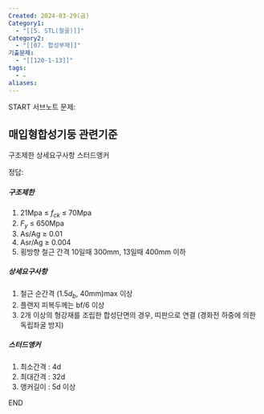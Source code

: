 ```yaml
---
Created: 2024-03-29(금)
Category1:
  - "[[5. STL(철골)]]"
Category2:
  - "[[07. 합성부재]]"
기출문제:
  - "[[120-1-13]]"
tags:
  - ✏️
aliases:
---
```

START
서브노트
문제:  
## 매입형합성기둥 관련기준 
구조제한
상세요구사항
스터드앵커

정답: 

##### 구조제한
1. 21Mpa ≤ $f_{ck}$ ≤ 70Mpa
2. $F_{y}$ ≤ 650Mpa
3. As/Ag ≥ 0.01
4. Asr/Ag ≥ 0.004
5. 횡방향 철근 간격 10일때 300mm, 13일때 400mm 이하
##### 상세요구사항
1. 철근 순간격 (1.5$d_b$, 40mm)max 이상
2. 플랜지 피복두께는 bf/6 이상
3. 2개 이상의 형강재를 조립한 합성단면의 경우, 띠판으로 연결
   (경화전 하중에 의한 독립좌굴 방지)
##### 스터드앵커
1. 최소간격 : 4d
2. 최대간격 : 32d
3. 앵커길이 : 5d 이상
<!--ID: 1711675802932-->
END

